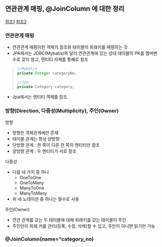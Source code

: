 ## 연관관계 매핑, @JoinColumn 에 대한 정리

[참조1](https://victorydntmd.tistory.com/208)
[참조2](https://data-make.tistory.com/611)

### 연관관계 매핑
- 연관관계 매핑이란 객체의 참조와 테이블의 외래키를 매핑하는 것
- JPA에서는 JDBC(Mybatis)와 달리 연관관계에 있는 상대 테이블의 PK를 멤버변수로 갖지 않고, 엔티티 자체를 통째로 참조
> ```java
> //Mybatis
> private Integer categoryNo;
> 
> //Jpa
> private Category category;
> ```
- Jpa에서는 엔티티 객체를 참조.

### 방향(Direction, 다중성(Multiplicity), 주인(Owner)
방향
- 방향은 객체관계에만 존재
- 테이블 관계는 항상 양방향
- 단방향 관계 : 한 쪽이 다른 한 쪽의 엔티티만 참조
- 양방향 관계 : 두 엔티티가 서로 참조

다중성
- 다음 네 가지 중 하나
  - OneToOne
  - OneToMany
  - ManyToOne
  - ManyToMany
- 위 네 노테이션 중 하나는 필수로 사용


주인(Owner)
- 연관 관계를 갖는 두 테이블에 대해 외래키를 갖는 테이블이 주인
- 주인만이 외래 키를 관리(등록, 수정, 삭제)할 수 있고, 주인이 아니면 읽기만 가능

### @JoinColumn(name="category_no)



